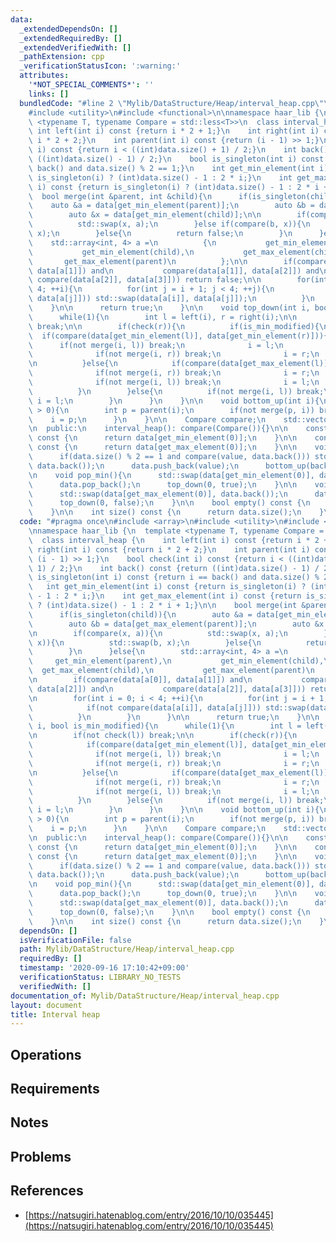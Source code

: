 ```yaml
---
data:
  _extendedDependsOn: []
  _extendedRequiredBy: []
  _extendedVerifiedWith: []
  _pathExtension: cpp
  _verificationStatusIcon: ':warning:'
  attributes:
    '*NOT_SPECIAL_COMMENTS*': ''
    links: []
  bundledCode: "#line 2 \"Mylib/DataStructure/Heap/interval_heap.cpp\"\n#include <array>\n\
    #include <utility>\n#include <functional>\n\nnamespace haar_lib {\n  template\
    \ <typename T, typename Compare = std::less<T>>\n  class interval_heap {\n   \
    \ int left(int i) const {return i * 2 + 1;}\n    int right(int i) const {return\
    \ i * 2 + 2;}\n    int parent(int i) const {return (i - 1) >> 1;}\n    bool check(int\
    \ i) const {return i < ((int)data.size() + 1) / 2;}\n    int back() const {return\
    \ ((int)data.size() - 1) / 2;}\n    bool is_singleton(int i) const {return i ==\
    \ back() and data.size() % 2 == 1;}\n    int get_min_element(int i) const {return\
    \ is_singleton(i) ? (int)data.size() - 1 : 2 * i;}\n    int get_max_element(int\
    \ i) const {return is_singleton(i) ? (int)data.size() - 1 : 2 * i + 1;}\n\n  \
    \  bool merge(int &parent, int &child){\n      if(is_singleton(child)){\n    \
    \    auto &a = data[get_min_element(parent)];\n        auto &b = data[get_max_element(parent)];\n\
    \        auto &x = data[get_min_element(child)];\n\n        if(compare(x, a)){\n\
    \          std::swap(x, a);\n        }else if(compare(b, x)){\n          std::swap(b,\
    \ x);\n        }else{\n          return false;\n        }\n      }else{\n    \
    \    std::array<int, 4> a =\n          {\n           get_min_element(parent),\n\
    \           get_min_element(child),\n           get_max_element(child),\n    \
    \       get_max_element(parent)\n          };\n\n        if(compare(data[a[0]],\
    \ data[a[1]]) and\n           compare(data[a[1]], data[a[2]]) and\n          \
    \ compare(data[a[2]], data[a[3]])) return false;\n\n        for(int i = 0; i <\
    \ 4; ++i){\n          for(int j = i + 1; j < 4; ++j){\n            if(not compare(data[a[i]],\
    \ data[a[j]])) std::swap(data[a[i]], data[a[j]]);\n          }\n        }\n  \
    \    }\n\n      return true;\n    }\n\n    void top_down(int i, bool is_min_modified){\n\
    \      while(1){\n        int l = left(i), r = right(i);\n\n        if(not check(l))\
    \ break;\n\n        if(check(r)){\n          if(is_min_modified){\n          \
    \  if(compare(data[get_min_element(l)], data[get_min_element(r)])){\n        \
    \      if(not merge(i, l)) break;\n              i = l;\n            }else{\n\
    \              if(not merge(i, r)) break;\n              i = r;\n            }\n\
    \n          }else{\n            if(compare(data[get_max_element(l)], data[get_max_element(r)])){\n\
    \              if(not merge(i, r)) break;\n              i = r;\n            }else{\n\
    \              if(not merge(i, l)) break;\n              i = l;\n            }\n\
    \          }\n        }else{\n          if(not merge(i, l)) break;\n         \
    \ i = l;\n        }\n      }\n    }\n\n    void bottom_up(int i){\n      while(i\
    \ > 0){\n        int p = parent(i);\n        if(not merge(p, i)) break;\n    \
    \    i = p;\n      }\n    }\n\n    Compare compare;\n    std::vector<T> data;\n\
    \n  public:\n    interval_heap(): compare(Compare()){}\n\n    const T& get_min()\
    \ const {\n      return data[get_min_element(0)];\n    }\n\n    const T& get_max()\
    \ const {\n      return data[get_max_element(0)];\n    }\n\n    void push(T value){\n\
    \      if(data.size() % 2 == 1 and compare(value, data.back())) std::swap(value,\
    \ data.back());\n      data.push_back(value);\n      bottom_up(back());\n    }\n\
    \n    void pop_min(){\n      std::swap(data[get_min_element(0)], data.back());\n\
    \      data.pop_back();\n      top_down(0, true);\n    }\n\n    void pop_max(){\n\
    \      std::swap(data[get_max_element(0)], data.back());\n      data.pop_back();\n\
    \      top_down(0, false);\n    }\n\n    bool empty() const {\n      return data.empty();\n\
    \    }\n\n    int size() const {\n      return data.size();\n    }\n  };\n}\n"
  code: "#pragma once\n#include <array>\n#include <utility>\n#include <functional>\n\
    \nnamespace haar_lib {\n  template <typename T, typename Compare = std::less<T>>\n\
    \  class interval_heap {\n    int left(int i) const {return i * 2 + 1;}\n    int\
    \ right(int i) const {return i * 2 + 2;}\n    int parent(int i) const {return\
    \ (i - 1) >> 1;}\n    bool check(int i) const {return i < ((int)data.size() +\
    \ 1) / 2;}\n    int back() const {return ((int)data.size() - 1) / 2;}\n    bool\
    \ is_singleton(int i) const {return i == back() and data.size() % 2 == 1;}\n \
    \   int get_min_element(int i) const {return is_singleton(i) ? (int)data.size()\
    \ - 1 : 2 * i;}\n    int get_max_element(int i) const {return is_singleton(i)\
    \ ? (int)data.size() - 1 : 2 * i + 1;}\n\n    bool merge(int &parent, int &child){\n\
    \      if(is_singleton(child)){\n        auto &a = data[get_min_element(parent)];\n\
    \        auto &b = data[get_max_element(parent)];\n        auto &x = data[get_min_element(child)];\n\
    \n        if(compare(x, a)){\n          std::swap(x, a);\n        }else if(compare(b,\
    \ x)){\n          std::swap(b, x);\n        }else{\n          return false;\n\
    \        }\n      }else{\n        std::array<int, 4> a =\n          {\n      \
    \     get_min_element(parent),\n           get_min_element(child),\n         \
    \  get_max_element(child),\n           get_max_element(parent)\n          };\n\
    \n        if(compare(data[a[0]], data[a[1]]) and\n           compare(data[a[1]],\
    \ data[a[2]]) and\n           compare(data[a[2]], data[a[3]])) return false;\n\
    \n        for(int i = 0; i < 4; ++i){\n          for(int j = i + 1; j < 4; ++j){\n\
    \            if(not compare(data[a[i]], data[a[j]])) std::swap(data[a[i]], data[a[j]]);\n\
    \          }\n        }\n      }\n\n      return true;\n    }\n\n    void top_down(int\
    \ i, bool is_min_modified){\n      while(1){\n        int l = left(i), r = right(i);\n\
    \n        if(not check(l)) break;\n\n        if(check(r)){\n          if(is_min_modified){\n\
    \            if(compare(data[get_min_element(l)], data[get_min_element(r)])){\n\
    \              if(not merge(i, l)) break;\n              i = l;\n            }else{\n\
    \              if(not merge(i, r)) break;\n              i = r;\n            }\n\
    \n          }else{\n            if(compare(data[get_max_element(l)], data[get_max_element(r)])){\n\
    \              if(not merge(i, r)) break;\n              i = r;\n            }else{\n\
    \              if(not merge(i, l)) break;\n              i = l;\n            }\n\
    \          }\n        }else{\n          if(not merge(i, l)) break;\n         \
    \ i = l;\n        }\n      }\n    }\n\n    void bottom_up(int i){\n      while(i\
    \ > 0){\n        int p = parent(i);\n        if(not merge(p, i)) break;\n    \
    \    i = p;\n      }\n    }\n\n    Compare compare;\n    std::vector<T> data;\n\
    \n  public:\n    interval_heap(): compare(Compare()){}\n\n    const T& get_min()\
    \ const {\n      return data[get_min_element(0)];\n    }\n\n    const T& get_max()\
    \ const {\n      return data[get_max_element(0)];\n    }\n\n    void push(T value){\n\
    \      if(data.size() % 2 == 1 and compare(value, data.back())) std::swap(value,\
    \ data.back());\n      data.push_back(value);\n      bottom_up(back());\n    }\n\
    \n    void pop_min(){\n      std::swap(data[get_min_element(0)], data.back());\n\
    \      data.pop_back();\n      top_down(0, true);\n    }\n\n    void pop_max(){\n\
    \      std::swap(data[get_max_element(0)], data.back());\n      data.pop_back();\n\
    \      top_down(0, false);\n    }\n\n    bool empty() const {\n      return data.empty();\n\
    \    }\n\n    int size() const {\n      return data.size();\n    }\n  };\n}\n"
  dependsOn: []
  isVerificationFile: false
  path: Mylib/DataStructure/Heap/interval_heap.cpp
  requiredBy: []
  timestamp: '2020-09-16 17:10:42+09:00'
  verificationStatus: LIBRARY_NO_TESTS
  verifiedWith: []
documentation_of: Mylib/DataStructure/Heap/interval_heap.cpp
layout: document
title: Interval heap
---
```


## Operations

## Requirements

## Notes

## Problems

## References

- [https://natsugiri.hatenablog.com/entry/2016/10/10/035445](https://natsugiri.hatenablog.com/entry/2016/10/10/035445)
